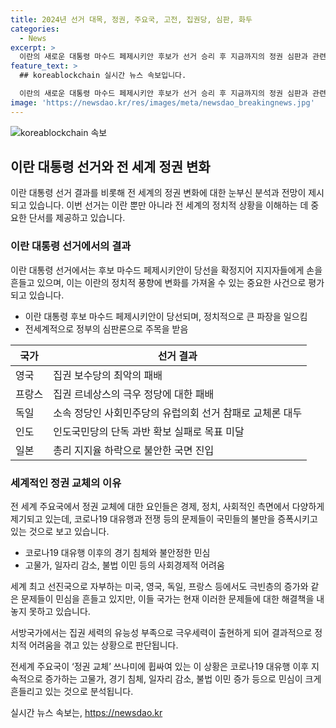 ```yaml
---
title: 2024년 선거 대목, 정권, 주요국, 고전, 집권당, 심판, 화두
categories:
  - News
excerpt: >
  이란의 새로운 대통령 마수드 페제시키안 후보가 선거 승리 후 지금까지의 정권 심판과 관련하여 발언하며 주목받고 있다. 이란을 비롯한 다양한 국가에서 집권 세력들이 선택에서 패배하고 지지율이 하락하며 정치적 어려움을 겪고 있는 상황에서, 사람들의 이목을 끄는 정치적인 변화와 극우세력의 침투에 대한 관심이 짙어지고 있다. 또한, 이러한 동향이 전 세계 주요국들에 영향을 미치고 있는 것으로 보여, 해결되지 않는 고민들과 경기 침체로 고통받는 국민들에게 해결책을 제시하지 못하고 있는 집권 세력들에 대한 분노가 높아지고 있다.
feature_text: >
  ## koreablockchain 실시간 뉴스 속보입니다.

  이란의 새로운 대통령 마수드 페제시키안 후보가 선거 승리 후 지금까지의 정권 심판과 관련하여 발언하며 주목받고 있다. 이란을 비롯한 다양한 국가에서 집권 세력들이 선택에서 패배하고 지지율이 하락하며 정치적 어려움을 겪고 있는 상황에서, 사람들의 이목을 끄는 정치적인 변화와 극우세력의 침투에 대한 관심이 짙어지고 있다. 또한, 이러한 동향이 전 세계 주요국들에 영향을 미치고 있는 것으로 보여, 해결되지 않는 고민들과 경기 침체로 고통받는 국민들에게 해결책을 제시하지 못하고 있는 집권 세력들에 대한 분노가 높아지고 있다.
image: 'https://newsdao.kr/res/images/meta/newsdao_breakingnews.jpg'
---
```


<p><img src="https://newsdao.kr/res/images/meta/newsdao_breakingnews.jpg" alt="koreablockchain 속보" /></p>

<h2 data-ke-size="size26">이란 대통령 선거와 전 세계 정권 변화</h2>

<p data-ke-size="size16">이란 대통령 선거 결과를 비롯해 전 세계의 정권 변화에 대한 눈부신 분석과 전망이 제시되고 있습니다. 이번 선거는 이란 뿐만 아니라 전 세계의 정치적 상황을 이해하는 데 중요한 단서를 제공하고 있습니다.</p>

<h3>이란 대통령 선거에서의 결과</h3>

<p data-ke-size="size16">이란 대통령 선거에서는 후보 마수드 페제시키안이 당선을 확정지어 지지자들에게 손을 흔들고 있으며, 이는 이란의 정치적 풍향에 변화를 가져올 수 있는 중요한 사건으로 평가되고 있습니다.</p>

<ul>
<li>이란 대통령 후보 마수드 페제시키안이 당선되며, 정치적으로 큰 파장을 일으킴</li>
<li>전세계적으로 정부의 심판론으로 주목을 받음</li>
</ul>

<table>
<thead>
<tr>
<th>국가</th>
<th>선거 결과</th>
</tr>
</thead>
<tbody>
<tr>
<td>영국</td>
<td>집권 보수당의 최악의 패배</td>
</tr>
<tr>
<td>프랑스</td>
<td>집권 르네상스의 극우 정당에 대한 패배</td>
</tr>
<tr>
<td>독일</td>
<td>소속 정당인 사회민주당의 유럽의회 선거 참패로 교체론 대두</td>
</tr>
<tr>
<td>인도</td>
<td>인도국민당의 단독 과반 확보 실패로 목표 미달</td>
</tr>
<tr>
<td>일본</td>
<td>총리 지지율 하락으로 불안한 국면 진입</td>
</tr>
</tbody>
</table>

<h3>세계적인 정권 교체의 이유</h3>

<p data-ke-size="size16">전 세계 주요국에서 정권 교체에 대한 요인들은 경제, 정치, 사회적인 측면에서 다양하게 제기되고 있는데, 코로나19 대유행과 전쟁 등의 문제들이 국민들의 불만을 증폭시키고 있는 것으로 보고 있습니다.</p>

<ul>
<li>코로나19 대유행 이후의 경기 침체와 불안정한 민심</li>
<li>고물가, 일자리 감소, 불법 이민 등의 사회경제적 어려움</li>
</ul>

<p data-ke-size="size16">세계 최고 선진국으로 자부하는 미국, 영국, 독일, 프랑스 등에서도 극빈층의 증가와 같은 문제들이 민심을 흔들고 있지만, 이들 국가는 현재 이러한 문제들에 대한 해결책을 내놓지 못하고 있습니다.</p>

<p data-ke-size="size16">서방국가에서는 집권 세력의 유능성 부족으로 극우세력이 출현하게 되어 결과적으로 정치적 어려움을 겪고 있는 상황으로 판단됩니다.</p>

<p>전세계 주요국이 ‘정권 교체’ 쓰나미에 휩싸여 있는 이 상황은 코로나19 대유행 이후 지속적으로 증가하는 고물가, 경기 침체, 일자리 감소, 불법 이민 증가 등으로 민심이 크게 흔들리고 있는 것으로 분석됩니다.</p>
실시간 뉴스 속보는, <a href="https://newsdao.kr" rel="dofollow">https://newsdao.kr</a>


